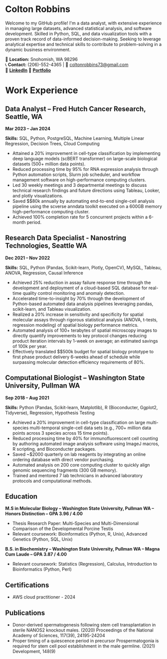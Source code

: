 # Colton Robbins

Welcome to my GitHub profile! I'm a data analyst, with extensive experience in managing large datasets, advanced statistical analysis, and software development. Skilled in Python, SQL, and data visualization tools with a proven track record of data-informed decision-making. Seeking to leverage analytical expertise and technical skills to contribute to problem-solving in a dynamic business environment.

📍 **Location:** Snohomish, WA 98296  
📞 **Contact:** (206)-552-4365 | 📧 coltonrobbins73@gmail.com  
🔗 **[LinkedIn](linkedin.com/in/colton-robbins73)**
🏅 **[Portfolio](https://portfolio-cmr.github.io/Directory/)**

# Work Experience

## Data Analyst – Fred Hutch Cancer Research, Seattle, WA
**Mar 2023 – Jan 2024**

**Skills:** SQL, Python, PostgreSQL, Machine Learning, Multiple Linear Regression, Decision Trees, Cloud Computing

- Attained a 20% improvement in cell-type classification by implementing deep language models (scBERT transformer) on large-scale biological datasets (500+ million data points).
- Reduced processing time by 95% for RNA expression analysis through Python automation scripts, Slurm job scheduler, and workflow management software on high-performance computing clusters.
- Led 30 weekly meetings and 3 departmental meetings to discuss technical research findings and future directions using Tableau, Looker, and plotly visualizations.
- Saved $$80k annually by automating end-to-end single-cell analysis pipeline using the scverse anndata toolkit executed on a 600GB memory high-performance computing cluster.
- Achieved 100% completion rate for 5 concurrent projects within a 6-month period.

## Research Data Specialist - Nanostring Technologies, Seattle WA
**Dec 2021 – Nov 2022**

**Skills:** SQL, Python (Pandas, Scikit-learn, Plotly, OpenCV), MySQL, Tableau, ANOVA, Regression, Causal Inference

- Achieved 25% reduction in assay failure response time through the development and deployment of a cloud-based SQL database for real-time quality control monitoring and anomaly detection.
- Accelerated time-to-insight by 70% through the development of Python-based automated data analysis pipelines leveraging pandas, scikit-learn, and Tableau visualization.
- Realized a 20% increase in sensitivity and specificity for spatial molecular assays through rigorous statistical analysis (ANOVA, t-tests, regression modeling) of spatial biology performance metrics.
- Automated analysis of 100+ terabytes of spatial microscopy images to directly quantify improvements to key protocol changes reducing product iteration intervals by 1-week on average; an estimated savings of 100k per year.
- Effectively translated $$500k budget for spatial biology prototype to first phase product delivery 6-weeks ahead of schedule while surpassing molecular detection efficiency requirements of 80%.

## Computational Biologist – Washington State University, Pullman WA
**Sep 2018 – Aug 2021**

**Skills:** Python (Pandas, Scikit-learn, Matplotlib), R (Bioconducter, Ggplot2, Tidyverse), Regression, Hypothesis Testing

- Achieved a 20% improvement in cell-type classification on large multi-species multi-temporal single-cell data sets (e.g., 700+ million data points across 3 species across 15 time points).
- Reduced processing time by 40% for immunofluorescent cell counting by authoring automated image analysis software using ImageJ macros, R scripting, and Bioconducter packages.
- Saved ~$2000 quarterly on lab reagents by integrating an online ordering database with direct vendor purchasing.
- Automated analysis on 200 core computing cluster to quickly align genomic sequencing fragments (300 GB memory).
- Trained and mentored 7 lab technicians in advanced laboratory protocols and computational methods.

## Education

**M.S in Molecular Biology – Washington State University, Pullman WA – Honors Distinction – GPA 3.96 / 4.00**

- Thesis Research Paper: Multi-Species and Multi-Dimensional Comparison of the Developmental Porcine Testis
- Relevant coursework: Bioinformatics (Python, R, Unix), Advanced Genetics (Python, SQL, Unix)

**B.S. in Biochemistry – Washington State University, Pullman WA – Magna Cum Laude – GPA 3.87 / 4.00**

- Relevant coursework: Statistics (Regression), Calculus, Introduction to Bioinformatics (Python, Perl)

## Certifications

- AWS cloud practitioner - 2024

## Publications

- Donor-derived spermatogenesis following stem cell transplantation in sterile NANOS2 knockout males. (2020) Proceedings of the National Academy of Sciences, 117(39), 24195-24204
- Proper timing of a quiescence period in precursor Prospermatogonia is required for stem cell pool establishment in the male germline. (2021) Development, 148(9)
